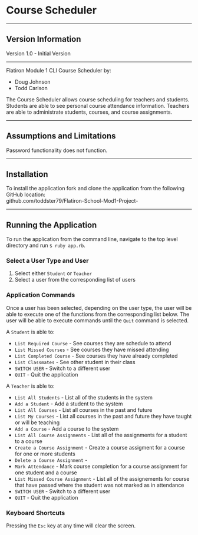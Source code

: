 # Course Scheduler
***
## Version Information
Version 1.0 - Initial Version
***
Flatiron Module 1 CLI Course Scheduler by:
* Doug Johnson
* Todd Carlson

The Course Scheduler allows course scheduling for teachers and students.  Students are able to see personal course attendance information.  Teachers are able to administrate students, courses, and course assignments.

***
## Assumptions and Limitations
Password functionality does not function.

***
## Installation
To install the application fork and clone the application from the following GitHub location:   
github.com/toddster79/Flatiron-School-Mod1-Project-

***
## Running the Application
To run the application from the command line, navigate to the top level directory and run `$ ruby app.rb`.

### Select a User Type and User
1. Select either `Student` or `Teacher`
1. Select a user from the corresponding list of users

### Application Commands
Once a user has been selected, depending on the user type, the user will be able to execute one of the functions from the corresponding list below.  The user will be able to execute commands until the `Quit` command is selected.

A `Student` is able to:
* `List Required Course` - See courses they are schedule to attend
* `List Missed Courses` - See courses they have missed attending
* `List Completed Course` - See courses they have already completed
* `List Classmates` - See other student in their class
* `SWITCH USER` - Switch to a different user
* `QUIT` - Quit the application

A `Teacher` is able to:
* `List All Students` - List all of the students in the system 
* `Add a Student` - Add a student to the system
* `List All Courses` - List all courses in the past and future
* `List My Courses` - List all courses in the past and future they have taught or will be teaching
* `Add a Course` - Add a course to the system
* `List All Course Assignments` - List all of the assignments for a student to a course
* `Create a Course Assignment` - Create a course assigment for a course for one or more students
* `Delete a Course Assignment` - 
* `Mark Attendance` - Mark course completion for a course assignment for one student and a course
* `List Missed Course Assignment` - List all of the assignements for course that have passed where the student was not marked as in attendance
* `SWITCH USER` - Switch to a different user
* `QUIT` - Quit the application

### Keyboard Shortcuts
Pressing the `Esc` key at any time will clear the screen.